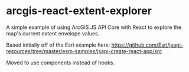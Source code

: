 # arcgis-react-extent-explorer
A simple example of using ArcGIS JS API Core with React to explore the map's current extent envelope values. 

Based initially off of the Esri example here: https://github.com/Esri/jsapi-resources/tree/master/esm-samples/jsapi-create-react-app/src

Moved to use components instead of hooks.